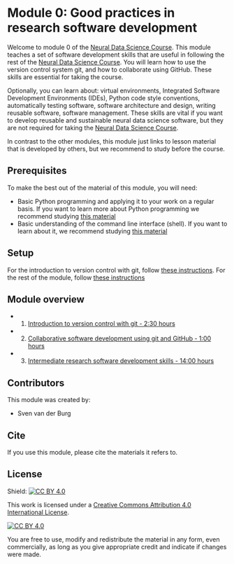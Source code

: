 # Module 0: Good practices in research software development 
Welcome to module 0 of the [Neural Data Science Course](https://neural-data-science-course.github.io/). 
This module teaches a set of software development skills that are useful in following the 
rest of the [Neural Data Science Course](https://neural-data-science-course.github.io/). 
You will learn how to use the version control system git, and how to collaborate using GitHub.
These skills are essential for taking the course.

Optionally, you can learn about: virtual environments, Integrated Software Development Environments (IDEs), Python code style conventions, 
automatically testing software, software architecture and design, 
writing reusable software, software management. 
These skills are vital if you want to develop reusable and sustainable neural data science software,
but they are not required for taking the [Neural Data Science Course](https://neural-data-science-course.github.io/).

In contrast to the other modules, this module just links to lesson material that is developed by others, 
but we recommend to study before the course.

## Prerequisites
To make the best out of the material of this module, you will need:  
* Basic Python programming and applying it to your work on a regular basis.
  If you want to learn more about Python programming we recommend studying [this material](https://datacarpentry.org/python-ecology-lesson/)
* Basic understanding of the command line interface (shell). 
  If you want to learn about it, we recommend studying [this material](https://swcarpentry.github.io/shell-novice/)

## Setup
For the introduction to version control with git, follow [these instructions](https://swcarpentry.github.io/git-novice/setup.html).
For the rest of the module, follow [these instructions](https://carpentries-incubator.github.io/python-intermediate-development/setup.html)

## Module overview
* 01. [Introduction to version control with git - 2:30 hours](01-git-intro/README.md)
* 02. [Collaborative software development using git and GitHub - 1:00 hours](02-git-collaboration/README.md)
* 03. [Intermediate research software development skills - 14:00 hours](03-intermediate-python/README.md)


## Contributors
This module was created by:  
* Sven van der Burg

## Cite
If you use this module, please cite the materials it refers to.

## License

Shield: [![CC BY 4.0][cc-by-shield]][cc-by]

This work is licensed under a
[Creative Commons Attribution 4.0 International License][cc-by].

[![CC BY 4.0][cc-by-image]][cc-by]

[cc-by]: http://creativecommons.org/licenses/by/4.0/
[cc-by-image]: https://i.creativecommons.org/l/by/4.0/88x31.png
[cc-by-shield]: https://img.shields.io/badge/License-CC%20BY%204.0-lightgrey.svg

You are free to use, modify and redistribute the material in any form, even commercially, as long as you give appropriate credit and indicate if changes were made.
